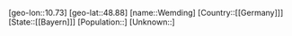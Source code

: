 ﻿---
location: [48.88,10.73]
type: City
tags:
- geo/City


SpocWebEntityId: 35535
isDeleted: false
confidential: public

---
[geo-lon::10.73]
[geo-lat::48.88]
[name::Wemding]
[Country::[[Germany]]]
[State::[[Bayern]]]
[Population::]
[Unknown::]


